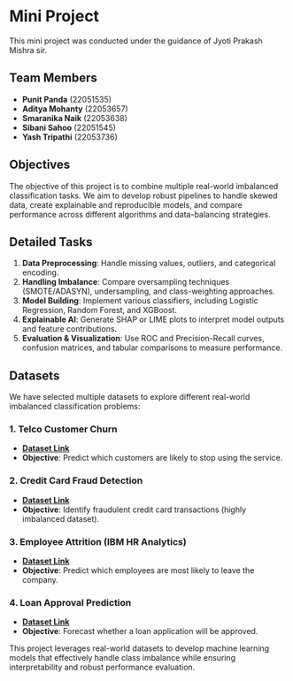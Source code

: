 # Mini Project
This mini project was conducted under the guidance of Jyoti Prakash Mishra sir.

## Team Members
- **Punit Panda** (22051535)  
- **Aditya Mohanty** (22053657)  
- **Smaranika Naik** (22053638)  
- **Sibani Sahoo** (22051545)  
- **Yash Tripathi** (22053736)  

## Objectives
The objective of this project is to combine multiple real-world imbalanced classification tasks. We aim to develop robust pipelines to handle skewed data, create explainable and reproducible models, and compare performance across different algorithms and data-balancing strategies.

## Detailed Tasks
1. **Data Preprocessing**: Handle missing values, outliers, and categorical encoding.
2. **Handling Imbalance**: Compare oversampling techniques (SMOTE/ADASYN), undersampling, and class-weighting approaches.
3. **Model Building**: Implement various classifiers, including Logistic Regression, Random Forest, and XGBoost.
4. **Explainable AI**: Generate SHAP or LIME plots to interpret model outputs and feature contributions.
5. **Evaluation & Visualization**: Use ROC and Precision-Recall curves, confusion matrices, and tabular comparisons to measure performance.

## Datasets
We have selected multiple datasets to explore different real-world imbalanced classification problems:

### 1. **Telco Customer Churn**
- **[Dataset Link](https://www.kaggle.com/datasets/blastchar/telco-customer-churn)**
- **Objective**: Predict which customers are likely to stop using the service.

### 2. **Credit Card Fraud Detection**
- **[Dataset Link](https://www.kaggle.com/datasets/mlg-ulb/creditcardfraud)**
- **Objective**: Identify fraudulent credit card transactions (highly imbalanced dataset).

### 3. **Employee Attrition (IBM HR Analytics)**
- **[Dataset Link](https://www.kaggle.com/datasets/pavansubhasht/ibm-hr-analytics-attrition-dataset)**
- **Objective**: Predict which employees are most likely to leave the company.

### 4. **Loan Approval Prediction**
- **[Dataset Link](https://www.kaggle.com/datasets/altruistdelhite04/loan-prediction-problem-dataset)**
- **Objective**: Forecast whether a loan application will be approved.

This project leverages real-world datasets to develop machine learning models that effectively handle class imbalance while ensuring interpretability and robust performance evaluation.



